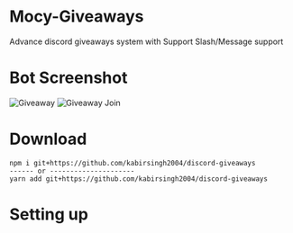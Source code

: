 # Mocy-Giveaways

Advance discord giveaways system with Support Slash/Message support

# Bot Screenshot

![Giveaway](https://media.discordapp.net/attachments/947175223621464144/1060562121336823908/IMG_20230105_211236.jpg?width=454&height=262)
![Giveaway Join](https://media.discordapp.net/attachments/947175223621464144/1060562121550729226/IMG_20230105_211247.jpg?width=454&height=262)

# Download

```cli
npm i git+https://github.com/kabirsingh2004/discord-giveaways
------ or ---------------------
yarn add git+https://github.com/kabirsingh2004/discord-giveaways
```

# Setting up
